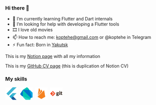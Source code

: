 ### Hi there 👋

<!--
**DmitriiProshutinskii/DmitriiProshutinskii** is a ✨ _special_ ✨ repository because its `README.md` (this file) appears on your GitHub profile.

Here are some ideas to get you started:
- 🔭 I’m currently working on 
- 💬 Ask me about ...
-->

- 🌱 I’m currently learning Flutter and Dart internals
- 🤔 I’m looking for help with developing a Flutter tools
- 🎞️ I love old movies
- 📫 How to reach me: koptehe@gmail.com or @koptehe in Telegram
- ⚡ Fun fact: Born in [Yakutsk](https://goo.gl/maps/EAvJ1nE3bbVoo4xw5)

This is my [Notion page](https://dmitrii-proshutinskii.notion.site/Dmitrii-Proshutinskii-3d9c013d2ce043f89fce377f2f5e5873) with all my information

This is my [GitHub CV page](https://github.com/DmitriiProshutinskii/DmitriiProshutinskii/blob/master/CV.md) (this is duplication of Notion CV)

<!--
[![Sber](https://github-readme-stats.vercel.app/api/pin/?username=DmitriiProshutinskii&repo=SignTheDocument)]([https://github.com/DmitriiProshutinskii/SignTheDocument]) 
[![Sber](https://github-readme-stats.vercel.app/api/pin/?username=DmitriiProshutinskii&repo=SignTheDocument)]([https://github.com/DmitriiProshutinskii/SignTheDocument]) 
-->

### My skills

<div>
  <img src="https://github.com/devicons/devicon/blob/master/icons/flutter/flutter-original.svg" title="Flutter" alt="Flutter" width="40" height="40"/>&nbsp;
  <img src="https://github.com/devicons/devicon/blob/master/icons/dart/dart-original.svg" title="Dart" alt="Dart" width="40" height="40"/>&nbsp;
  <img src="https://github.com/devicons/devicon/blob/master/icons/firebase/firebase-plain.svg" title="Firebase" alt="Firebase" width="40" height="40"/>&nbsp;
  <img src="https://github.com/devicons/devicon/blob/master/icons/git/git-original-wordmark.svg" title="Git" **alt="Git" width="40" height="40"/>
</div>
